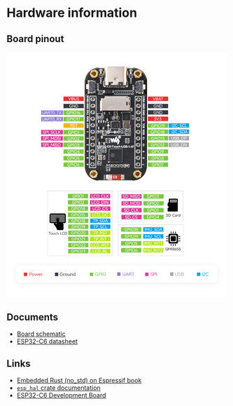 # Hardware information

## Board pinout

![board pinout](../files/pinout.png)

## Documents

- [Board schematic](../files/ESP32-C6-Touch-LCD-1.47-Schematic.pdf)
- [ESP32-C6 datasheet](../files/ESP32-C6_Series_Datasheet.pdf)

## Links

- [ Embedded Rust (no_std) on Espressif book][1]
- [`esp_hal` crate documentation][2]
- [ESP32-C6 Development Board][3]

[1]: https://docs.espressif.com/projects/rust/no_std-training/01_intro.html
[2]: https://docs.espressif.com/projects/rust/esp-hal/1.0.0-rc.0/esp32c6/esp_hal/index.html
[3]: https://www.waveshare.com/esp32-c6-touch-lcd-1.47.htm
